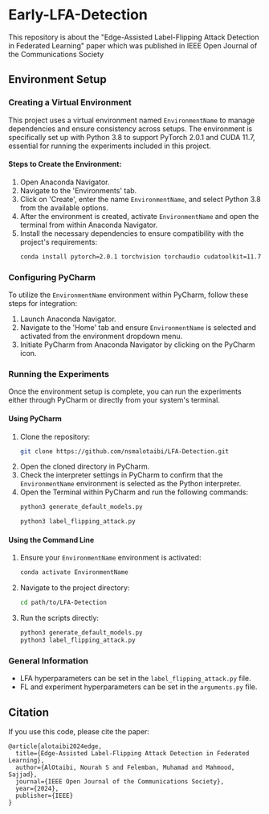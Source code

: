 # Early-LFA-Detection

This repository is about the "Edge-Assisted Label-Flipping Attack Detection in Federated Learning" paper which was published in IEEE Open Journal of the Communications Society

## Environment Setup

### Creating a Virtual Environment
This project uses a virtual environment named `EnvironmentName` to manage dependencies and ensure consistency across setups. The environment is specifically set up with Python 3.8 to support PyTorch 2.0.1 and CUDA 11.7, essential for running the experiments included in this project.

#### Steps to Create the Environment:
1. Open Anaconda Navigator.
2. Navigate to the 'Environments' tab.
3. Click on 'Create', enter the name `EnvironmentName`, and select Python 3.8 from the available options.
4. After the environment is created, activate `EnvironmentName` and open the terminal from within Anaconda Navigator.
5. Install the necessary dependencies to ensure compatibility with the project's requirements:
    ```bash
    conda install pytorch=2.0.1 torchvision torchaudio cudatoolkit=11.7 -c pytorch
    ```

### Configuring PyCharm
To utilize the `EnvironmentName` environment within PyCharm, follow these steps for integration:

1. Launch Anaconda Navigator.
2. Navigate to the 'Home' tab and ensure `EnvironmentName` is selected and activated from the environment dropdown menu.
3. Initiate PyCharm from Anaconda Navigator by clicking on the PyCharm icon.

### Running the Experiments
Once the environment setup is complete, you can run the experiments either through PyCharm or directly from your system's terminal.

#### Using PyCharm
1. Clone the repository:
    ```bash
    git clone https://github.com/nsmalotaibi/LFA-Detection.git
    ```
2. Open the cloned directory in PyCharm.
3. Check the interpreter settings in PyCharm to confirm that the `EnvironmentName` environment is selected as the Python interpreter.
4. Open the Terminal within PyCharm and run the following commands:
    ```bash
    python3 generate_default_models.py
    ```
    ```bash
    python3 label_flipping_attack.py
    ```

#### Using the Command Line
1. Ensure your `EnvironmentName` environment is activated:
    ```bash
    conda activate EnvironmentName
    ```
2. Navigate to the project directory:
    ```bash
    cd path/to/LFA-Detection
    ```
3. Run the scripts directly:
    ```bash
    python3 generate_default_models.py
    python3 label_flipping_attack.py
    ```

### General Information
- LFA hyperparameters can be set in the `label_flipping_attack.py` file.
- FL and experiment hyperparameters can be set in the `arguments.py` file.


## Citation
If you use this code, please cite the paper:
```
@article{alotaibi2024edge,
  title={Edge-Assisted Label-Flipping Attack Detection in Federated Learning},
  author={AlOtaibi, Nourah S and Felemban, Muhamad and Mahmood, Sajjad},
  journal={IEEE Open Journal of the Communications Society},
  year={2024},
  publisher={IEEE}
}
```


